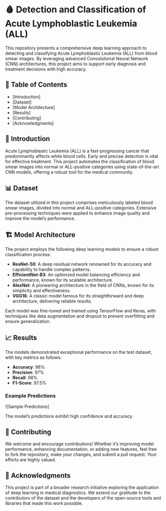 # 🩸 Detection and Classification of Acute Lymphoblastic Leukemia (ALL)

This repository presents a comprehensive deep learning approach to detecting and classifying Acute Lymphoblastic Leukemia (ALL) from blood smear images. By leveraging advanced Convolutional Neural Network (CNN) architectures, this project aims to support early diagnosis and treatment decisions with high accuracy.

## 🌟 Table of Contents

- [Introduction]
- [Dataset]
- [Model Architecture]
- [Results]
- [Contributing]
- [Acknowledgments]

## 🧬 Introduction

Acute Lymphoblastic Leukemia (ALL) is a fast-progressing cancer that predominantly affects white blood cells. Early and precise detection is vital for effective treatment. This project automates the classification of blood smear images into normal or ALL-positive categories using state-of-the-art CNN models, offering a robust tool for the medical community.

## 📊 Dataset

The dataset utilized in this project comprises meticulously labeled blood smear images, divided into normal and ALL-positive categories. Extensive pre-processing techniques were applied to enhance image quality and improve the model’s performance.

## 🏗️ Model Architecture

The project employs the following deep learning models to ensure a robust classification process:

- **ResNet-50**: A deep residual network renowned for its accuracy and capability to handle complex patterns.
- **EfficientNet-B3**: An optimized model balancing efficiency and performance, known for its scalable architecture.
- **AlexNet**: A pioneering architecture in the field of CNNs, known for its simplicity and effectiveness.
- **VGG16**: A classic model famous for its straightforward and deep architecture, delivering reliable results.

Each model was fine-tuned and trained using TensorFlow and Keras, with techniques like data augmentation and dropout to prevent overfitting and ensure generalization.

## 📈 Results

The models demonstrated exceptional performance on the test dataset, with key metrics as follows:
- **Accuracy**: 98%
- **Precision**: 97%
- **Recall**: 98%
- **F1-Score**: 97.5%

### Example Predictions

![Sample Predictions]

The model’s predictions exhibit high confidence and accuracy.

## 🤝 Contributing

We welcome and encourage contributions! Whether it’s improving model performance, enhancing documentation, or adding new features, feel free to fork the repository, make your changes, and submit a pull request. Your efforts are highly valued.

## 🙏 Acknowledgments

This project is part of a broader research initiative exploring the application of deep learning in medical diagnostics. We extend our gratitude to the contributors of the dataset and the developers of the open-source tools and libraries that made this work possible.
